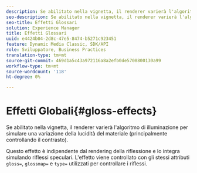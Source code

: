 ```yaml
---
description: Se abilitato nella vignetta, il renderer varierà l'algoritmo di illuminazione per simulare una variazione della lucidità del materiale (principalmente controllando il contrasto).
seo-description: Se abilitato nella vignetta, il renderer varierà l'algoritmo di illuminazione per simulare una variazione della lucidità del materiale (principalmente controllando il contrasto).
seo-title: Effetti Glossari
solution: Experience Manager
title: Effetti Glossari
uuid: e4424b04-2d8c-47e5-8474-b5271c923451
feature: Dynamic Media Classic, SDK/API
role: Sviluppatore, Business Practices
translation-type: tm+mt
source-git-commit: 469d1a5c43a972116a8a2efb0de5708800130a99
workflow-type: tm+mt
source-wordcount: '118'
ht-degree: 0%

---
```



# Effetti Globali{#gloss-effects}

Se abilitato nella vignetta, il renderer varierà l&#39;algoritmo di illuminazione per simulare una variazione della lucidità del materiale (principalmente controllando il contrasto).

Questo effetto è indipendente dal rendering della riflessione e lo integra simulando riflessi speculari. L&#39;effetto viene controllato con gli stessi attributi `gloss=`, `glossmap=` e `type=` utilizzati per controllare i riflessi.
